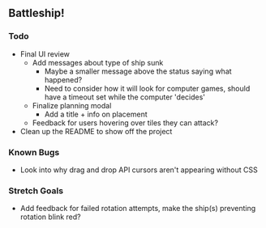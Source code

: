 ## Battleship!

### Todo

- Final UI review
  - Add messages about type of ship sunk
    - Maybe a smaller message above the status saying what happened?
    - Need to consider how it will look for computer games, should have a
      timeout set while the computer 'decides'
  - Finalize planning modal
    - Add a title + info on placement
  - Feedback for users hovering over tiles they can attack?
- Clean up the README to show off the project

### Known Bugs

- Look into why drag and drop API cursors aren't appearing without CSS

### Stretch Goals

- Add feedback for failed rotation attempts, make the ship(s) preventing
  rotation blink red?
